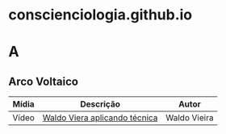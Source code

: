 # conscienciologia.github.io

# A

## Arco Voltaico

| Mídia | Descrição | Autor |
|---| ---| --- |
| Vídeo | [Waldo Viera aplicando técnica](https://www.youtube.com/watch?v=RDkHOBpvR_0) | Waldo Vieira|
